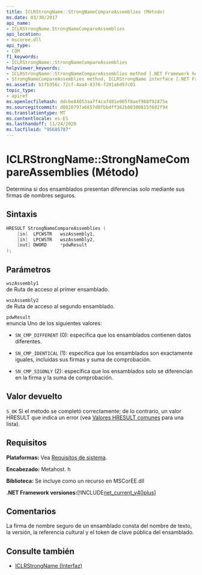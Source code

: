 ```yaml
---
title: ICLRStrongName::StrongNameCompareAssemblies (Método)
ms.date: 03/30/2017
api_name:
- ICLRStrongName.StrongNameCompareAssemblies
api_location:
- mscoree.dll
api_type:
- COM
f1_keywords:
- ICLRStrongName::StrongNameCompareAssemblies
helpviewer_keywords:
- ICLRStrongName::StrongNameCompareAssemblies method [.NET Framework hosting]
- StrongNameCompareAssemblies method, ICLRStrongName interface [.NET Framework hosting]
ms.assetid: b1fb356c-72cf-4aa4-8376-f291a6d97c01
topic_type:
- apiref
ms.openlocfilehash: ddcbe84053aa7f4cafd81e905f8aef988f92875e
ms.sourcegitcommit: d8020797a6657d0fbbdff362b80300815f682f94
ms.translationtype: MT
ms.contentlocale: es-ES
ms.lasthandoff: 11/24/2020
ms.locfileid: "95685707"
---
```

# <a name="iclrstrongnamestrongnamecompareassemblies-method"></a>ICLRStrongName::StrongNameCompareAssemblies (Método)

Determina si dos ensamblados presentan diferencias solo mediante sus firmas de nombres seguros.  
  
## <a name="syntax"></a>Sintaxis  
  
```cpp  
HRESULT StrongNameCompareAssemblies (  
    [in]  LPCWSTR   wszAssembly1,  
    [in]  LPCWSTR   wszAssembly2,  
    [out] DWORD     *pdwResult  
);  
```  
  
## <a name="parameters"></a>Parámetros  

 `wszAssembly1`  
 de Ruta de acceso al primer ensamblado.  
  
 `wszAssembly2`  
 de Ruta de acceso al segundo ensamblado.  
  
 `pdwResult`  
 enuncia Uno de los siguientes valores:  
  
- `SN_CMP_DIFFERENT` (0): especifica que los ensamblados contienen datos diferentes.  
  
- `SN_CMP_IDENTICAL` (1): especifica que los ensamblados son exactamente iguales, incluidas sus firmas y suma de comprobación.  
  
- `SN_CMP_SIGONLY` (2): especifica que los ensamblados solo se diferencian en la firma y la suma de comprobación.  
  
## <a name="return-value"></a>Valor devuelto  

 `S_OK` Si el método se completó correctamente; de lo contrario, un valor HRESULT que indica un error (vea [Valores HRESULT comunes](/windows/win32/seccrypto/common-hresult-values) para una lista).  
  
## <a name="requirements"></a>Requisitos  

 **Plataformas:** Vea [Requisitos de sistema](../../get-started/system-requirements.md).  
  
 **Encabezado:** Metahost. h  
  
 **Biblioteca:** Se incluye como un recurso en MSCorEE.dll  
  
 **.NET Framework versiones:**[!INCLUDE[net_current_v40plus](../../../../includes/net-current-v40plus-md.md)]  
  
## <a name="remarks"></a>Comentarios  

 La firma de nombre seguro de un ensamblado consta del nombre de texto, la versión, la referencia cultural y el token de clave pública del ensamblado.  
  
## <a name="see-also"></a>Consulte también

- [ICLRStrongName (Interfaz)](iclrstrongname-interface.md)

